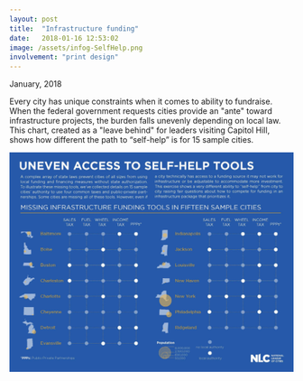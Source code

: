 ```yaml
---
layout: post
title:  "Infrastructure funding"
date:   2018-01-16 12:53:02
image: /assets/infog-SelfHelp.png
involvement: "print design"
---
```



<p class="date" markdown="1">
January, 2018
</p>


Every city has unique constraints when it comes to ability to fundraise. When the federal government requests cities provide an "ante" toward infrastructure projects, the burden falls unevenly depending on local law. This chart, created as a "leave behind" for leaders visiting Capitol Hill, shows how different the path to “self-help” is for 15 sample cities.

![Uneven access to self-help tools](/assets/infog-SelfHelp.jpg)
